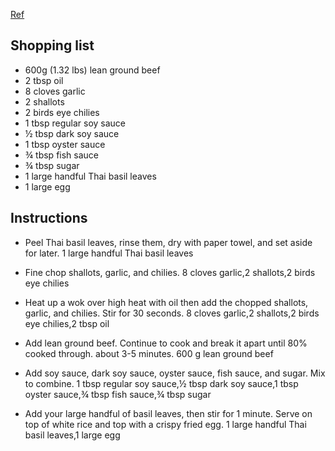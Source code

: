 [Ref](https://kwokspots.com/pad-kra-pao-thai-basil-beef/)

## Shopping list
- 600g (1.32 lbs) lean ground beef
- 2 tbsp oil
- 8 cloves garlic
- 2 shallots
- 2 birds eye chilies
- 1 tbsp regular soy sauce
- ½ tbsp dark soy sauce
- 1 tbsp oyster sauce
- ¾ tbsp fish sauce
- ¾ tbsp sugar
- 1 large handful Thai basil leaves
- 1 large egg

## Instructions
- Peel Thai basil leaves, rinse them, dry with paper towel, and set aside for later.
1 large handful Thai basil leaves

- Fine chop shallots, garlic, and chilies.
8 cloves garlic,2 shallots,2 birds eye chilies

- Heat up a wok over high heat with oil then add the chopped shallots, garlic, and chilies. Stir for 30 seconds.
8 cloves garlic,2 shallots,2 birds eye chilies,2 tbsp oil
- Add lean ground beef. Continue to cook and break it apart until 80% cooked through. about 3-5 minutes.
600 g lean ground beef
- Add soy sauce, dark soy sauce, oyster sauce, fish sauce, and sugar. Mix to combine.
1 tbsp regular soy sauce,½ tbsp dark soy sauce,1 tbsp oyster sauce,¾ tbsp fish sauce,¾ tbsp sugar

- Add your large handful of basil leaves, then stir for 1 minute. Serve on top of white rice and top with a crispy fried egg.
1 large handful Thai basil leaves,1 large egg